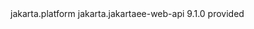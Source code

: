 <dependency>
        <groupId>jakarta.platform</groupId>
        <artifactId>jakarta.jakartaee-web-api</artifactId>
        <version>9.1.0</version>
        <scope>provided</scope>
    </dependency>
